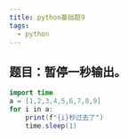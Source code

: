 ```yaml
---
title: python基础题9
tags:
  - python
---
```

## 题目：暂停一秒输出。
```java
import time
a = [1,2,3,4,5,6,7,8,9]
for i in a:
    print(f"{i}秒过去了")
    time.sleep(1)

```
